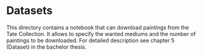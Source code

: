# Datasets

This directory contains a notebook that can download paintings from the Tate Collection. 
It allows to specify the wanted mediums and the number of paintings to be downloaded. For detailed description see chapter 5 (Dataset) in the bachelor thesis.